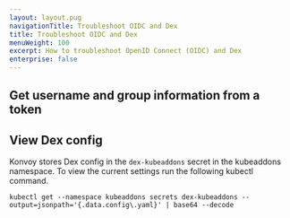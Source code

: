 ```yaml
---
layout: layout.pug
navigationTitle: Troubleshoot OIDC and Dex
title: Troubleshoot OIDC and Dex
menuWeight: 100
excerpt: How to troubleshoot OpenID Connect (OIDC) and Dex
enterprise: false
---
```


## Get username and group information from a token

<!--
TODO (see the Conductor module)
-->

## View Dex config

Konvoy stores Dex config in the `dex-kubeaddons` secret in the kubeaddons namespace. To view the current settings run the following kubectl command.

```shell
kubectl get --namespace kubeaddons secrets dex-kubeaddons --output=jsonpath='{.data.config\.yaml}' | base64 --decode
```
